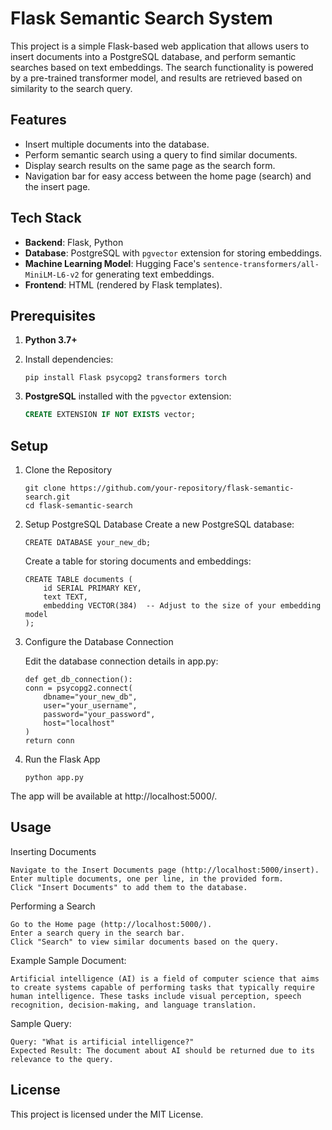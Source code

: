 # Flask Semantic Search System

This project is a simple Flask-based web application that allows users to insert documents into a PostgreSQL database, and perform semantic searches based on text embeddings. The search functionality is powered by a pre-trained transformer model, and results are retrieved based on similarity to the search query.

## Features

- Insert multiple documents into the database.
- Perform semantic search using a query to find similar documents.
- Display search results on the same page as the search form.
- Navigation bar for easy access between the home page (search) and the insert page.

## Tech Stack

- **Backend**: Flask, Python
- **Database**: PostgreSQL with `pgvector` extension for storing embeddings.
- **Machine Learning Model**: Hugging Face's `sentence-transformers/all-MiniLM-L6-v2` for generating text embeddings.
- **Frontend**: HTML (rendered by Flask templates).

## Prerequisites

1. **Python 3.7+**
2. Install dependencies: 
    ```
    pip install Flask psycopg2 transformers torch
    ```

2. **PostgreSQL** installed with the `pgvector` extension:
   ```sql
   CREATE EXTENSION IF NOT EXISTS vector;
   ```
## Setup
1. Clone the Repository
    ```
    git clone https://github.com/your-repository/flask-semantic-search.git
    cd flask-semantic-search
    ```
2. Setup PostgreSQL Database
    Create a new PostgreSQL database:
    ```
    CREATE DATABASE your_new_db;
    ```
    Create a table for storing documents and embeddings:
    ```
    CREATE TABLE documents (
        id SERIAL PRIMARY KEY,
        text TEXT,
        embedding VECTOR(384)  -- Adjust to the size of your embedding model
    );
    ```
3. Configure the Database Connection

    Edit the database connection details in app.py:
    ```
    def get_db_connection():
    conn = psycopg2.connect(
        dbname="your_new_db",
        user="your_username",
        password="your_password",
        host="localhost"
    )
    return conn
    ```

4. Run the Flask App
    ```
    python app.py
    ```

The app will be available at http://localhost:5000/.

## Usage
Inserting Documents

    Navigate to the Insert Documents page (http://localhost:5000/insert).
    Enter multiple documents, one per line, in the provided form.
    Click "Insert Documents" to add them to the database.

Performing a Search

    Go to the Home page (http://localhost:5000/).
    Enter a search query in the search bar.
    Click "Search" to view similar documents based on the query.

Example
Sample Document:
```
Artificial intelligence (AI) is a field of computer science that aims to create systems capable of performing tasks that typically require human intelligence. These tasks include visual perception, speech recognition, decision-making, and language translation.
```

Sample Query:

    Query: "What is artificial intelligence?"
    Expected Result: The document about AI should be returned due to its relevance to the query.

## License
This project is licensed under the MIT License.